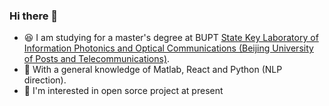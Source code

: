 ### Hi there 👋

<!--
**wjsvec/wjsvec** is a ✨ _special_ ✨ repository because its `README.md` (this file) appears on your GitHub profile.

Here are some ideas to get you started:

- 🔭 I’m currently working on ...
- 🌱 I’m currently learning ...
- 👯 I’m looking to collaborate on ...
- 🤔 I’m looking for help with ...
- 💬 Ask me about ...
- 📫 How to reach me: ...
- 😄 Pronouns: ...
- ⚡ Fun fact: ...
-->
- :laughing: I am studying for a master's degree at BUPT [State Key Laboratory of Information Photonics and Optical Communications (Beijing University of Posts and Telecommunications)](https://ipoc.bupt.edu.cn/sys/s_y.htm). 
- 🤔 With a general knowledge of Matlab, React and Python (NLP direction).
- 🌱 I'm interested in open sorce project at present






